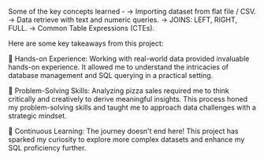 Some of the key concepts learned -
-> Importing dataset from flat file / CSV.
-> Data retrieve with text and numeric queries.
-> JOINS: LEFT, RIGHT, FULL.
-> Common Table Expressions (CTEs).

Here are some key takeaways from this project:

💠 Hands-on Experience: Working with real-world data provided invaluable hands-on experience. It allowed me to understand the intricacies of database management and SQL querying in a practical setting.

💠 Problem-Solving Skills: Analyzing pizza sales required me to think critically and creatively to derive meaningful insights. This process honed my problem-solving skills and taught me to approach data challenges with a strategic mindset.

💠 Continuous Learning: The journey doesn't end here! This project has sparked my curiosity to explore more complex datasets and enhance my SQL proficiency further.

